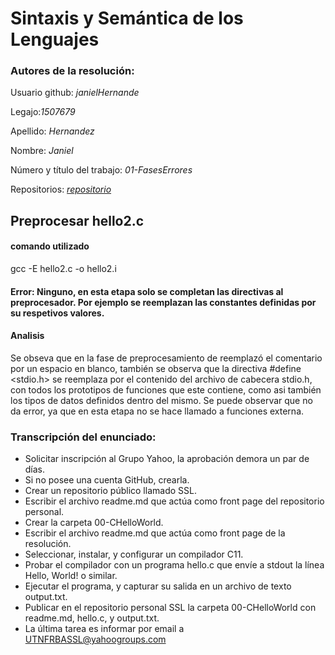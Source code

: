 # Sintaxis y Semántica de los Lenguajes


### Autores de la resolución:

Usuario github: _janielHernande_

Legajo:_1507679_

Apellido: _Hernandez_

Nombre: _Janiel_

Número y título del trabajo: _01-FasesErrores_

Repositorios: _[repositorio](https://github.com/janielHernandez/SSL)_


## Preprocesar hello2.c

#### __comando utilizado__

gcc -E hello2.c -o hello2.i

#### __Error:__  Ninguno, en esta etapa solo se completan las directivas al preprocesador. Por ejemplo se reemplazan las constantes definidas por su respetivos valores.

#### Analisis
Se obseva que en la fase de preprocesamiento de reemplazó el comentario por un espacio en blanco, 
también se observa que la directiva #define <stdio.h> se reemplaza por el contenido del archivo de
cabecera stdio.h, con todos los prototipos de funciones que este contiene, como asi también los 
tipos de datos definidos dentro del mismo. Se puede observar que no da error, ya que en esta 
etapa no se hace llamado a funciones externa.




  
### Transcripción del enunciado:

- Solicitar inscripción al Grupo Yahoo, la aprobación demora un par de días.
- Si no posee una cuenta GitHub, crearla.
- Crear un repositorio público llamado SSL.
- Escribir  el  archivo readme.md que actúa como front page del repositorio personal.
- Crear la carpeta 00-CHelloWorld.
- Escribir el archivo readme.md que actúa como front page de la resolución.
- Seleccionar, instalar, y configurar un compilador C11.
- Probar el compilador con un programa hello.c que envíe a stdout la línea Hello, World! o similar.
- Ejecutar el programa, y capturar su salida en un archivo de texto output.txt.
- Publicar en el repositorio  personal SSL la  carpeta 00-CHelloWorld con readme.md, hello.c, y output.txt.
- La última tarea es informar por email a UTNFRBASSL@yahoogroups.com
